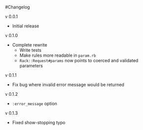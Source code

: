 #Changelog

v 0.0.1

- Initial release

v 0.1.0

- Complete rewrite
   * Write tests
   * Make rules more readable in `param.rb`
   * `Rack::Request#params` now points to coerced and validated parameters
   
v 0.1.1

- Fix bug where invalid error message would be returned

v 0.1.2

- `:error_message` option

v 0.1.3

- Fixed show-stopping typo